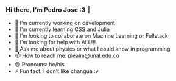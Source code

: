 ### Hi there, I'm Pedro Jose :3 👋

- 🔭 I’m currently working on development
- 🌱 I’m currently learning CSS and Julia
- 👯 I’m looking to collaborate on Machine Learning or Fullstack
- 🤔 I’m looking for help with ALL!!!
- 💬 Ask me about physics or what I could know in programming
- 📫 How to reach me: plealm@unal.edu.co
- 😄 Pronouns: he/his
- ⚡ Fun fact: I don't like changua :v
